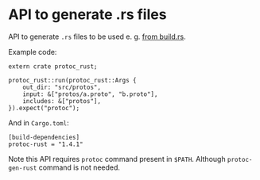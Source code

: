 # API to generate .rs files

API to generate `.rs` files to be used e. g. [from build.rs](https://github.com/stepancheg/rust-protobuf/blob/master/protobuf-test/build.rs).

Example code:

```
extern crate protoc_rust;

protoc_rust::run(protoc_rust::Args {
    out_dir: "src/protos",
    input: &["protos/a.proto", "b.proto"],
    includes: &["protos"],
}).expect("protoc");
```

And in `Cargo.toml`:

```
[build-dependencies]
protoc-rust = "1.4.1"
```

Note this API requires `protoc` command present in `$PATH`.
Although `protoc-gen-rust` command is not needed.
